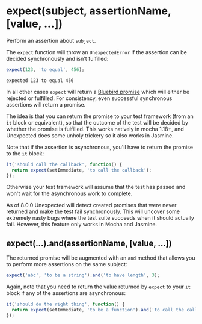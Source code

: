 # expect(subject, assertionName, [value, ...])

Perform an assertion about `subject`.

The `expect` function will throw an `UnexpectedError` if the assertion can be
decided synchronously and isn't fulfilled:

```js
expect(123, 'to equal', 456);
```

```output
expected 123 to equal 456
```

In all other cases `expect` will return a
[Bluebird promise](https://github.com/petkaantonov/bluebird) which will either be
rejected or fulfilled. For consistency, even successful synchronous assertions will
return a promise.

The idea is that you can return the promise to your test framework (from an `it`
block or equivalent), so that the outcome of the test will be decided by whether
the promise is fulfilled. This works natively in mocha 1.18+, and Unexpected
does some unholy trickery so it also works in Jasmine.

Note that if the assertion is asynchronous, you'll have to return the promise
to the `it` block:

<!-- unexpected-markdown evaluate:false -->
```js
it('should call the callback', function() {
  return expect(setImmediate, 'to call the callback');
});
```

Otherwise your test framework will assume that the test has passed and won't wait
for the asynchronous work to complete.

As of 8.0.0 Unexpected will detect created promises that were never returned
and make the test fail synchronously. This will uncover some extremely nasty
bugs where the test suite succeeds when it should actually fail. However, this
feature only works in Mocha and Jasmine.

## expect(...).and(assertionName, [value, ...])

The returned promise will be augmented with an `and` method that allows you to
perform more assertions on the same subject:

```js
expect('abc', 'to be a string').and('to have length', 3);
```

Again, note that you need to return the value returned by `expect` to your `it`
block if any of the assertions are asynchronous:

<!-- unexpected-markdown evaluate: false -->
```js
it('should do the right thing', function() {
  return expect(setImmediate, 'to be a function').and('to call the callback');
});
```
